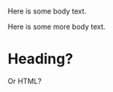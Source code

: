 <div style="margin:50px;50px;50px;50px">


Here is some body text.

Here is some more body text.

# Heading?

Or HTML?


</div>
